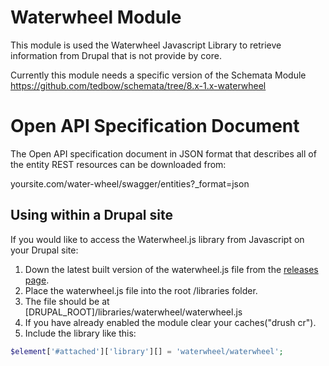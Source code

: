 Waterwheel Module
=================
This module is used the Waterwheel Javascript Library to retrieve information from
Drupal that is not provide by core.

Currently this module needs a specific version of the Schemata Module
https://github.com/tedbow/schemata/tree/8.x-1.x-waterwheel

Open API Specification Document
===============================
The Open API specification document in JSON format that describes all of the
entity REST resources can be downloaded from:

yoursite.com/water-wheel/swagger/entities?_format=json

Using within a Drupal site
----------------------------------------------
If you would like to access the Waterwheel.js library from Javascript on your Drupal site:

1. Down the latest built version of the waterwheel.js file from the [releases page](https://github.com/acquia/waterwheel-js/releases).
2. Place the waterwheel.js file into the root /libraries folder.
3. The file should be at [DRUPAL_ROOT]/libraries/waterwheel/waterwheel.js
4. If you have already enabled the module clear your caches("drush cr").
5. Include the library like this: 
 ```php
 $element['#attached']['library'][] = 'waterwheel/waterwheel';
 ```
 
